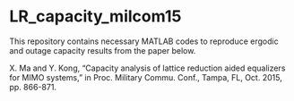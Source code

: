 # LR_capacity_milcom15

This repository contains necessary MATLAB codes to reproduce ergodic and outage capacity results from the paper below. 

X. Ma and Y. Kong, “Capacity analysis of lattice reduction aided equalizers for MIMO systems,” in Proc. Military Commu. Conf., Tampa, FL, Oct. 2015, pp. 866-871.
